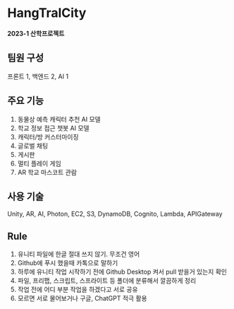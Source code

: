 # HangTralCity
**2023-1 산학프로젝트**   
## 팀원 구성
프론트 1, 백엔드 2, AI 1

## 주요 기능
1. 동물상 예측 캐릭터 추천 AI 모델
2. 학교 정보 접근 챗봇 AI 모델
3. 캐릭터/방 커스터마이징
4. 글로벌 채팅
5. 게시판
6. 멀티 플레이 게임
7. AR 학교 마스코트 관람

## 사용 기술
Unity, AR, AI, Photon, EC2, S3, DynamoDB, Cognito, Lambda, APIGateway

## Rule
1. 유니티 파일에 한글 절대 쓰지 않기. 무조건 영어
2. Github에 푸시 했을때 카톡으로 말하기
3. 하루에 유니티 작업 시작하기 전에 Github Desktop 켜서 pull 받을거 있는지 확인
4. 파일, 프리팹, 스크립트, 스프라이트 등 폴더에 분류해서 깔끔하게 정리
5. 작업 전에 어디 부분 작업을 하겠다고 서로 공유
6. 모르면 서로 물어보거나 구글, ChatGPT 적극 활용
